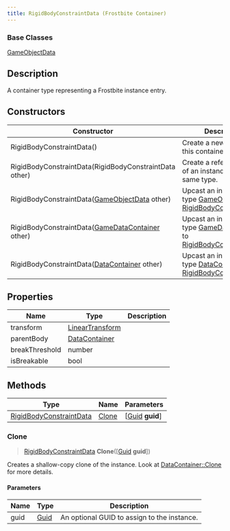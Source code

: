 ```yaml
---
title: RigidBodyConstraintData (Frostbite Container)
---
```

### Base Classes

[GameObjectData](GameObjectData)

## Description

A container type representing a Frostbite instance entry.

## Constructors

| Constructor                                                                        | Description                                                                                                                           |
| ---------------------------------------------------------------------------------- | ------------------------------------------------------------------------------------------------------------------------------------- |
| RigidBodyConstraintData()                                                          | Create a new instance of this container type.                                                                                         |
| RigidBodyConstraintData(RigidBodyConstraintData other)                             | Create a reference copy of an instance of the same type.                                                                              |
| RigidBodyConstraintData([GameObjectData](GameObjectData) other)                    | Upcast an instance of type [GameObjectData](GameObjectData) to [RigidBodyConstraintData](RigidBodyConstraintData).                    |
| RigidBodyConstraintData([GameDataContainer](GameDataContainer) other)              | Upcast an instance of type [GameDataContainer](GameDataContainer) to [RigidBodyConstraintData](RigidBodyConstraintData).              |
| RigidBodyConstraintData([DataContainer](/vext/ref/cls/shr/datacontainer) other) | Upcast an instance of type [DataContainer](/vext/ref/cls/shr/datacontainer) to [RigidBodyConstraintData](RigidBodyConstraintData). |

## Properties

| Name           | Type                                                    | Description |
| -------------- | ------------------------------------------------------- | ----------- |
| transform      | [LinearTransform](/vext/ref/cls/shr/LinearTransform) |             |
| parentBody     | [DataContainer](/vext/ref/cls/shr/DataContainer)     |             |
| breakThreshold | number                                                  |             |
| isBreakable    | bool                                                    |             |

## Methods

| Type                                               | Name            | Parameters                                     |
| -------------------------------------------------- | --------------- | ---------------------------------------------- |
| [RigidBodyConstraintData](RigidBodyConstraintData) | [Clone](#clone) | \[[Guid](/vext/ref/cls/shr/guid) **guid**\] |

### Clone

> [RigidBodyConstraintData](RigidBodyConstraintData) **Clone**(\[[Guid](/vext/ref/cls/shr/guid) **guid**\])

Creates a shallow-copy clone of the instance. Look at [DataContainer::Clone](/vext/ref/cls/shr/datacontainer#clone) for more details.

#### Parameters

| Name | Type         | Description                                 |
| ---- | ------------ | ------------------------------------------- |
| guid | [Guid](Guid) | An optional GUID to assign to the instance. |
